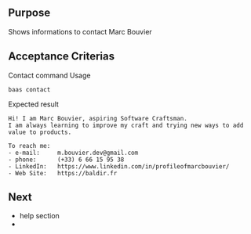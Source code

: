 ## Purpose

Shows informations to contact Marc Bouvier

## Acceptance Criterias

Contact command Usage

```shell
baas contact
```

Expected result
```
Hi! I am Marc Bouvier, aspiring Software Craftsman.
I am always learning to improve my craft and trying new ways to add value to products.

To reach me:
- e-mail:     m.bouvier.dev@gmail.com
- phone:      (+33) 6 66 15 95 38
- LinkedIn:   https://www.linkedin.com/in/profileofmarcbouvier/
- Web Site:   https://baldir.fr
```
## Next

- help section
- 

